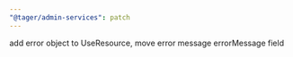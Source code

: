 ```yaml
---
"@tager/admin-services": patch
---
```


add error object to UseResource, move error message errorMessage field
